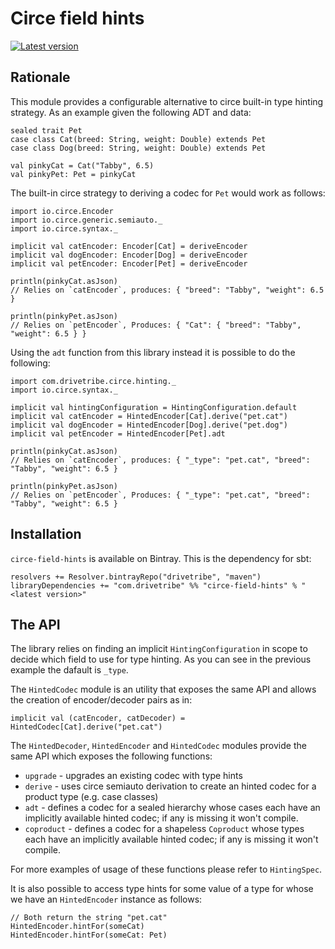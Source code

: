 # Circe field hints

[![Latest version](https://index.scala-lang.org/drivetribe/circe-field-hints/circe-field-hints/latest.svg)](https://index.scala-lang.org/drivetribe/circe-field-hints/circe-field-hints)


## Rationale

This module provides a configurable alternative to circe built-in type hinting strategy. As an example given the following ADT and data:

    sealed trait Pet
    case class Cat(breed: String, weight: Double) extends Pet
    case class Dog(breed: String, weight: Double) extends Pet

    val pinkyCat = Cat("Tabby", 6.5)
    val pinkyPet: Pet = pinkyCat

The built-in circe strategy to deriving a codec for `Pet` would work as follows:

    import io.circe.Encoder
    import io.circe.generic.semiauto._
    import io.circe.syntax._

    implicit val catEncoder: Encoder[Cat] = deriveEncoder
    implicit val dogEncoder: Encoder[Dog] = deriveEncoder
    implicit val petEncoder: Encoder[Pet] = deriveEncoder

    println(pinkyCat.asJson)
    // Relies on `catEncoder`, produces: { "breed": "Tabby", "weight": 6.5 }

    println(pinkyPet.asJson)
    // Relies on `petEncoder`, Produces: { "Cat": { "breed": "Tabby", "weight": 6.5 } }

Using the `adt` function from this library instead it is possible to do the following:

    import com.drivetribe.circe.hinting._
    import io.circe.syntax._

    implicit val hintingConfiguration = HintingConfiguration.default
    implicit val catEncoder = HintedEncoder[Cat].derive("pet.cat")
    implicit val dogEncoder = HintedEncoder[Dog].derive("pet.dog")
    implicit val petEncoder = HintedEncoder[Pet].adt

    println(pinkyCat.asJson)
    // Relies on `catEncoder`, produces: { "_type": "pet.cat", "breed": "Tabby", "weight": 6.5 }

    println(pinkyPet.asJson)
    // Relies on `petEncoder`, Produces: { "_type": "pet.cat", "breed": "Tabby", "weight": 6.5 }


## Installation

`circe-field-hints` is available on Bintray. This is the dependency for sbt:

    resolvers += Resolver.bintrayRepo("drivetribe", "maven")
    libraryDependencies += "com.drivetribe" %% "circe-field-hints" % "<latest version>"


## The API

The library relies on finding an implicit `HintingConfiguration` in scope to decide which field to use for type hinting. As you can see in the previous example the dafault is `_type`.

The `HintedCodec` module is an utility that exposes the same API and allows the creation of encoder/decoder pairs as in:

    implicit val (catEncoder, catDecoder) = HintedCodec[Cat].derive("pet.cat")

The `HintedDecoder`, `HintedEncoder` and `HintedCodec` modules provide the same API which exposes the following functions:

* `upgrade` - upgrades an existing codec with type hints
* `derive` - uses circe semiauto derivation to create an hinted codec for a product type (e.g. case classes)
* `adt` - defines a codec for a sealed hierarchy whose cases each have an implicitly available hinted codec; if any is missing it won't compile.
* `coproduct` - defines a codec for a shapeless `Coproduct` whose types each have an implicitly available hinted codec; if any is missing it won't compile.

For more examples of usage of these functions please refer to `HintingSpec`.

It is also possible to access type hints for some value of a type for whose we have an `HintedEncoder` instance as follows:

    // Both return the string "pet.cat"
    HintedEncoder.hintFor(someCat)
    HintedEncoder.hintFor(someCat: Pet)
